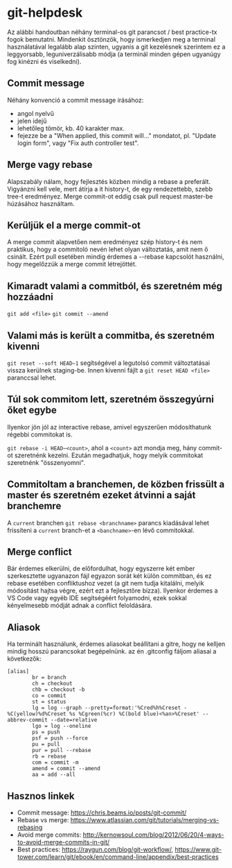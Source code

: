 # git-helpdesk

Az alábbi handoutban néhány terminal-os git parancsot / best practice-tx fogok bemutatni. Mindenkit ösztönzök, hogy ismerkedjen meg a terminal használatával legalább alap szinten, ugyanis a git kezelésnek szerintem ez a leggyorsabb, leguniverzálisabb módja (a terminál minden gépen ugyanúgy fog kinézni és viselkedni).

## Commit message

Néhány konvenció a commit message írásához:

- angol nyelvű
- jelen idejű
- lehetőleg tömör, kb. 40 karakter max.
- fejezze be a "When applied, this commit will..." mondatot, pl. "Update login form", vagy "Fix auth controller test".

## Merge vagy rebase

Alapszabály nálam, hogy fejlesztés közben mindig a rebase a preferált. Vigyánzni kell vele, mert átírja a it history-t, de egy rendezettebb, szebb tree-t eredményez. Merge commit-ot eddig csak pull request master-be húzásához használtam.

## Kerüljük el a merge commit-ot

A merge commit alapvetően nem eredményez szép history-t és nem praktikus, hogy a commitoló nevén lehet olyan változtatás, amit nem ő csinált. Ezért pull esetében mindig érdemes a --rebase kapcsolót használni, hogy megelőzzük a merge commit létrejöttét.

## Kimaradt valami a commitból, és szeretném még hozzáadni

`git add <file>`
`git commit --amend`

## Valami más is került a commitba, és szeretném kivenni

`git reset --soft HEAD~1` segítségével a legutolsó commit változtatásai vissza kerülnek staging-be. Innen kivenni fájlt a `git reset HEAD <file>` paranccsal lehet.

## Túl sok commitom lett, szeretném összegyúrni őket egybe

Ilyenkor jön jól az interactive rebase, amivel egyszerűen módosíthatunk régebbi commitokat is.

`git rebase -i HEAD~<count>`, ahol a `<count>` azt mondja meg, hány commit-ot szeretnénk kezelni. Ezután megadhatjuk, hogy melyik commitokat szeretnénk "összenyomni".

## Commitoltam a branchemen, de közben frissült a master és szeretném ezeket átvinni a saját branchemre

A `current` branchen `git rebase <branchname>` parancs kiadásával lehet frissíteni a `current` branch-et a `<banchname>`-en lévő commitokkal.

## Merge conflict

Bár érdemes elkerülni, de előfordulhat, hogy egyszerre két ember szerkesztette ugyanazon fájl egyazon sorát két külön commitban, és ez rebase esetében confliktushoz vezet (a git nem tudja kitalálni, melyik módosítást hajtsa végre, ezért ezt a fejlesztőre bízza). Ilyenkor érdemes a VS Code vagy egyéb IDE segítségéért folyamodni, ezek sokkal kényelmesebb módját adnak a conflict feloldására.

## Aliasok

Ha terminált használunk, érdemes aliasokat beállítani a gitre, hogy ne kelljen mindig hosszú parancsokat begépelnünk. az én .gitconfig fáljom aliasai a következők:

```
[alias]
        br = branch
        ch = checkout
        chb = checkout -b
        co = commit
        st = status
        lg = log --graph --pretty=format:'%Cred%h%Creset -%C(yellow)%d%Creset %s %Cgreen(%cr) %C(bold blue)<%an>%Creset' --abbrev-commit --date=relative
        lgo = log --oneline
        ps = push
        psf = push --force
        pu = pull
        pur = pull --rebase
        rb = rebase
        com = commit -m
        amend = commit --amend
        aa = add --all

```

## Hasznos linkek

- Commit message: <https://chris.beams.io/posts/git-commit/>
- Rebase vs merge: <https://www.atlassian.com/git/tutorials/merging-vs-rebasing>
- Avoid merge commits: <http://kernowsoul.com/blog/2012/06/20/4-ways-to-avoid-merge-commits-in-git/>
- Best practices: <https://raygun.com/blog/git-workflow/>, <https://www.git-tower.com/learn/git/ebook/en/command-line/appendix/best-practices>
